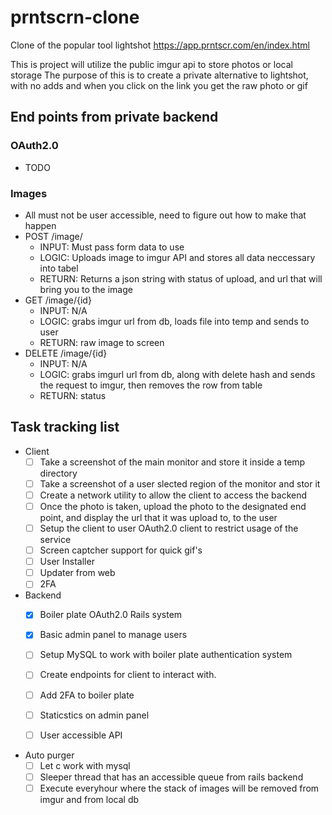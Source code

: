 # prntscrn-clone
Clone of the popular tool lightshot https://app.prntscr.com/en/index.html

This is project will utilize the public imgur api to store photos or local storage
The purpose of this is to create a private alternative to lightshot, with no adds and when you click on the link you get the raw photo or gif

## End points from private backend
### OAuth2.0
- TODO
### Images
- All must not be user accessible, need to figure out how to make that happen
- POST /image/
  - INPUT: Must pass form data to use
  - LOGIC: Uploads image to imgur API and stores all data neccessary into tabel
  - RETURN: Returns a json string with status of upload, and url that will bring you to the image
- GET /image/{id}
  - INPUT: N/A
  - LOGIC: grabs imgur url from db, loads file into temp and sends to user
  - RETURN: raw image to screen
- DELETE /image/{id}
  - INPUT: N/A
  - LOGIC: grabs imgurl url from db, along with delete hash and sends the request to imgur, then removes the row from table
  - RETURN: status

## Task tracking list
- Client
  - [ ] Take a screenshot of the main monitor and store it inside a temp directory
  - [ ] Take a screenshot of a user slected region of the monitor and stor it
  - [ ] Create a network utility to allow the client to access the backend
  - [ ] Once the photo is taken, upload the photo to the designated end point, and display the url that it was upload to, to the user
  - [ ] Setup the client to user OAuth2.0 client to restrict usage of the service
  - [ ] Screen captcher support for quick gif's
  - [ ] User Installer
  - [ ] Updater from web
  - [ ] 2FA

- Backend
  - [X] Boiler plate OAuth2.0 Rails system
  - [X] Basic admin panel to manage users
  - [ ] Setup MySQL to work with boiler plate authentication system
  - [ ] Create endpoints for client to interact with.
  - [ ] Add 2FA to boiler plate 
  - [ ] Staticstics on admin panel
  - [ ] User accessible API


- Auto purger
  - [ ] Let c work with mysql
  - [ ] Sleeper thread that has an accessible queue from rails backend
  - [ ] Execute everyhour where the stack of images will be removed from imgur and from local db
